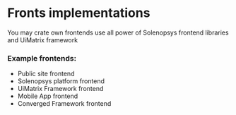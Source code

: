 # Fronts implementations
You may crate own frontends use all power of Solenopsys frontend libraries and UiMatrix framework

### Example frontends:
- Public site frontend
- Solenopsys platform frontend
- UiMatrix Framework frontend
- Mobile App frontend
- Converged Framework frontend